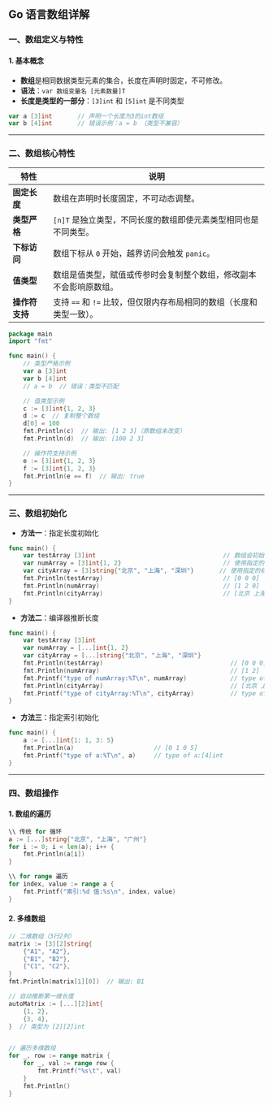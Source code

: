 ## Go 语言数组详解

### 一、数组定义与特性

#### 1. 基本概念
- **数组**是相同数据类型元素的集合，长度在声明时固定，不可修改。
- **语法**：`var 数组变量名 [元素数量]T`
- **长度是类型的一部分**：`[3]int` 和 `[5]int` 是不同类型

```go
var a [3]int       // 声明一个长度为3的int数组
var b [4]int       // 错误示例：a = b （类型不兼容）
```

---

### 二、数组核心特性

| 特性         | 说明                                                                 |
|--------------|----------------------------------------------------------------------|
| **固定长度** | 数组在声明时长度固定，不可动态调整。                                 |
| **类型严格** | `[n]T` 是独立类型，不同长度的数组即使元素类型相同也是不同类型。      |
| **下标访问** | 数组下标从 `0` 开始，越界访问会触发 `panic`。                        |
| **值类型**   | 数组是值类型，赋值或传参时会复制整个数组，修改副本不会影响原数组。   |
| **操作符支持** | 支持 `==` 和 `!=` 比较，但仅限内存布局相同的数组（长度和类型一致）。 |

```go
package main
import "fmt"

func main() {
    // 类型严格示例
    var a [3]int
    var b [4]int
    // a = b  // 错误：类型不匹配

    // 值类型示例
    c := [3]int{1, 2, 3}
    d := c  // 复制整个数组
    d[0] = 100
    fmt.Println(c)  // 输出: [1 2 3]（原数组未改变）
    fmt.Println(d)  // 输出: [100 2 3]

    // 操作符支持示例
    e := [3]int{1, 2, 3}
    f := [3]int{1, 2, 3}
    fmt.Println(e == f)  // 输出: true
}
```
---

### 三、数组初始化
- **方法一**：指定长度初始化
```go
func main() {
	var testArray [3]int                                   // 数组会初始化为int类型的零值
	var numArray = [3]int{1, 2}                            // 使用指定的初始值完成初始化
	var cityArray = [3]string{"北京", "上海", "深圳"}       // 使用指定的初始值完成初始化
	fmt.Println(testArray)                                 // [0 0 0]
	fmt.Println(numArray)                                  // [1 2 0]
	fmt.Println(cityArray)                                 // [北京 上海 深圳]
}
```

- **方法二**：编译器推断长度
```go
func main() {
	var testArray [3]int
	var numArray = [...]int{1, 2}
	var cityArray = [...]string{"北京", "上海", "深圳"}
	fmt.Println(testArray)                                   // [0 0 0]
	fmt.Println(numArray)                                    // [1 2]
	fmt.Printf("type of numArray:%T\n", numArray)            // type of numArray:[2]int
	fmt.Println(cityArray)                                   // [北京 上海 深圳]
	fmt.Printf("type of cityArray:%T\n", cityArray)          // type of cityArray:[3]string
}
```

- **方法三**：指定索引初始化
```go
func main() {
	a := [...]int{1: 1, 3: 5}
	fmt.Println(a)                      // [0 1 0 5]
	fmt.Printf("type of a:%T\n", a)     // type of a:[4]int
}
```
---

### 四、数组操作

#### 1. 数组的遍历

```go
\\ 传统 for 循环
a := [...]string{"北京", "上海", "广州"}
for i := 0; i < len(a); i++ {
    fmt.Println(a[i])
}

\\ for range 遍历
for index, value := range a {
    fmt.Printf("索引:%d 值:%s\n", index, value)
}
```

#### 2. 多维数组
```go
// 二维数组（3行2列）
matrix := [3][2]string{
    {"A1", "A2"},
    {"B1", "B2"},
    {"C1", "C2"},
}
fmt.Println(matrix[1][0])  // 输出: B1

// 自动推断第一维长度
autoMatrix := [...][2]int{
    {1, 2},
    {3, 4},
}  // 类型为 [2][2]int


// 遍历多维数组
for _, row := range matrix {
    for _, val := range row {
        fmt.Printf("%s\t", val)
    }
    fmt.Println()
}
```
